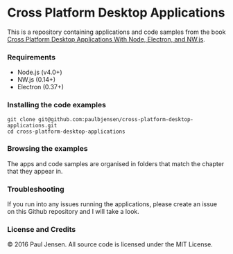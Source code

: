 # Cross Platform Desktop Applications

This is a repository containing applications and code samples from the book [Cross Platform Desktop Applications With Node, Electron, and NW.js](https://manning.com/books/cross-platform-desktop-applications).

### Requirements

- Node.js (v4.0+)
- NW.js (0.14+)
- Electron (0.37+)

### Installing the code examples

    git clone git@github.com:paulbjensen/cross-platform-desktop-applications.git
    cd cross-platform-desktop-applications
    
### Browsing the examples

The apps and code samples are organised in folders that match the chapter that they appear in.

### Troubleshooting

If you run into any issues running the applications, please create an issue on this Github repository and I will take a look.

### License and Credits

&copy; 2016 Paul Jensen. All source code is licensed under the MIT License.
